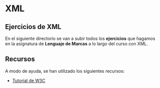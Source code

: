 # XML
## Ejercicios de XML ##
En el siguiente directorio se van a subir todos los **ejercicios** que hagamos en la asignatura de **Lenguaje de Marcas** a lo largo del curso con XML. 

## Recursos ##
A modo de ayuda, se han utilizado los siguientes recursos:

 - [Tutorial de W3C](http://www.w3schools.com/xml/default.asp)
